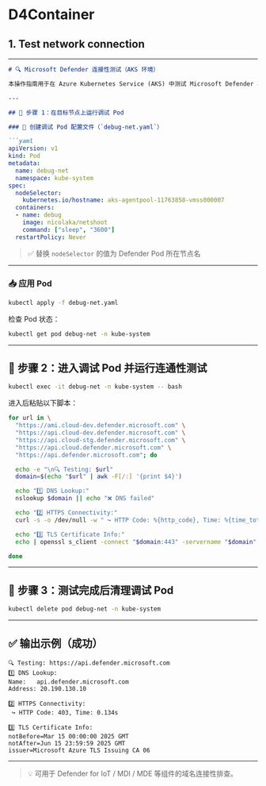 # D4Container

## 1. Test network connection

---

````markdown
# 🔍 Microsoft Defender 连接性测试（AKS 环境）

本操作指南用于在 Azure Kubernetes Service (AKS) 中测试 Microsoft Defender 相关 API 域名的网络连通性，适用于目标容器中无法直接 `exec` 进入的场景（如 `distroless` 镜像）。

---

## 🚀 步骤 1：在目标节点上运行调试 Pod

### 📄 创建调试 Pod 配置文件（`debug-net.yaml`）

```yaml
apiVersion: v1
kind: Pod
metadata:
  name: debug-net
  namespace: kube-system
spec:
  nodeSelector:
    kubernetes.io/hostname: aks-agentpool-11763858-vmss000007
  containers:
  - name: debug
    image: nicolaka/netshoot
    command: ["sleep", "3600"]
  restartPolicy: Never
````

> ✅ 替换 `nodeSelector` 的值为 Defender Pod 所在节点名

---

### 📥 应用 Pod

```bash
kubectl apply -f debug-net.yaml
```

检查 Pod 状态：

```bash
kubectl get pod debug-net -n kube-system
```

---

## 🧪 步骤 2：进入调试 Pod 并运行连通性测试

```bash
kubectl exec -it debug-net -n kube-system -- bash
```

进入后粘贴以下脚本：

```bash
for url in \
  "https://ami.cloud-dev.defender.microsoft.com" \
  "https://api.cloud-dev.defender.microsoft.com" \
  "https://api.cloud-stg.defender.microsoft.com" \
  "https://api.cloud.defender.microsoft.com" \
  "https://api.defender.microsoft.com"; do

  echo -e "\n🔍 Testing: $url"
  domain=$(echo "$url" | awk -F[/:] '{print $4}')

  echo "1️⃣ DNS Lookup:"
  nslookup $domain || echo "❌ DNS failed"

  echo "2️⃣ HTTPS Connectivity:"
  curl -s -o /dev/null -w " ↪ HTTP Code: %{http_code}, Time: %{time_total}s\n" --connect-timeout 5 "$url" || echo "❌ Curl failed"

  echo "3️⃣ TLS Certificate Info:"
  echo | openssl s_client -connect "$domain:443" -servername "$domain" 2>/dev/null | openssl x509 -noout -dates -subject -issuer || echo "❌ TLS Cert fetch failed"

done
```

---

## 🧹 步骤 3：测试完成后清理调试 Pod

```bash
kubectl delete pod debug-net -n kube-system
```

---

## ✅ 输出示例（成功）

```
🔍 Testing: https://api.defender.microsoft.com
1️⃣ DNS Lookup:
Name:	api.defender.microsoft.com
Address: 20.190.130.10

2️⃣ HTTPS Connectivity:
 ↪ HTTP Code: 403, Time: 0.134s

3️⃣ TLS Certificate Info:
notBefore=Mar 15 00:00:00 2025 GMT
notAfter=Jun 15 23:59:59 2025 GMT
issuer=Microsoft Azure TLS Issuing CA 06
```

---

> 💡 可用于 Defender for IoT / MDI / MDE 等组件的域名连接性排查。
